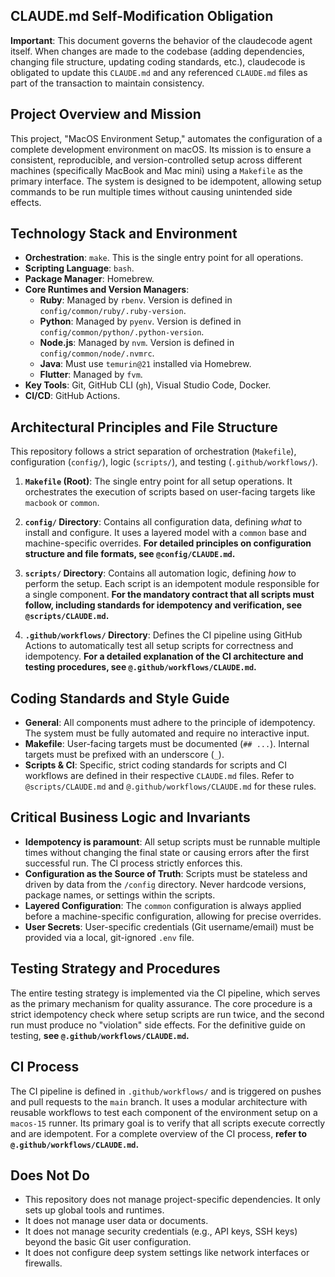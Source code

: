 ## CLAUDE.md Self-Modification Obligation

**Important**: This document governs the behavior of the claudecode agent itself. When changes are made to the codebase (adding dependencies, changing file structure, updating coding standards, etc.), claudecode is obligated to update this `CLAUDE.md` and any referenced `CLAUDE.md` files as part of the transaction to maintain consistency.

## Project Overview and Mission

This project, "MacOS Environment Setup," automates the configuration of a complete development environment on macOS. Its mission is to ensure a consistent, reproducible, and version-controlled setup across different machines (specifically MacBook and Mac mini) using a `Makefile` as the primary interface. The system is designed to be idempotent, allowing setup commands to be run multiple times without causing unintended side effects.

## Technology Stack and Environment

- **Orchestration**: `make`. This is the single entry point for all operations.
- **Scripting Language**: `bash`.
- **Package Manager**: Homebrew.
- **Core Runtimes and Version Managers**:
    - **Ruby**: Managed by `rbenv`. Version is defined in `config/common/ruby/.ruby-version`.
    - **Python**: Managed by `pyenv`. Version is defined in `config/common/python/.python-version`.
    - **Node.js**: Managed by `nvm`. Version is defined in `config/common/node/.nvmrc`.
    - **Java**: Must use `temurin@21` installed via Homebrew.
    - **Flutter**: Managed by `fvm`.
- **Key Tools**: Git, GitHub CLI (`gh`), Visual Studio Code, Docker.
- **CI/CD**: GitHub Actions.

## Architectural Principles and File Structure

This repository follows a strict separation of orchestration (`Makefile`), configuration (`config/`), logic (`scripts/`), and testing (`.github/workflows/`).

1.  **`Makefile` (Root)**: The single entry point for all setup operations. It orchestrates the execution of scripts based on user-facing targets like `macbook` or `common`.

2.  **`config/` Directory**: Contains all configuration data, defining *what* to install and configure. It uses a layered model with a `common` base and machine-specific overrides. **For detailed principles on configuration structure and file formats, see `@config/CLAUDE.md`.**

3.  **`scripts/` Directory**: Contains all automation logic, defining *how* to perform the setup. Each script is an idempotent module responsible for a single component. **For the mandatory contract that all scripts must follow, including standards for idempotency and verification, see `@scripts/CLAUDE.md`.**

4.  **`.github/workflows/` Directory**: Defines the CI pipeline using GitHub Actions to automatically test all setup scripts for correctness and idempotency. **For a detailed explanation of the CI architecture and testing procedures, see `@.github/workflows/CLAUDE.md`.**

## Coding Standards and Style Guide

- **General**: All components must adhere to the principle of idempotency. The system must be fully automated and require no interactive input.
- **Makefile**: User-facing targets must be documented (`## ...`). Internal targets must be prefixed with an underscore (`_`).
- **Scripts & CI**: Specific, strict coding standards for scripts and CI workflows are defined in their respective `CLAUDE.md` files. Refer to `@scripts/CLAUDE.md` and `@.github/workflows/CLAUDE.md` for these rules.

## Critical Business Logic and Invariants

- **Idempotency is paramount**: All setup scripts must be runnable multiple times without changing the final state or causing errors after the first successful run. The CI process strictly enforces this.
- **Configuration as the Source of Truth**: Scripts must be stateless and driven by data from the `/config` directory. Never hardcode versions, package names, or settings within the scripts.
- **Layered Configuration**: The `common` configuration is always applied before a machine-specific configuration, allowing for precise overrides.
- **User Secrets**: User-specific credentials (Git username/email) must be provided via a local, git-ignored `.env` file.

## Testing Strategy and Procedures

The entire testing strategy is implemented via the CI pipeline, which serves as the primary mechanism for quality assurance. The core procedure is a strict idempotency check where setup scripts are run twice, and the second run must produce no "violation" side effects. For the definitive guide on testing, **see `@.github/workflows/CLAUDE.md`.**

## CI Process

The CI pipeline is defined in `.github/workflows/` and is triggered on pushes and pull requests to the `main` branch. It uses a modular architecture with reusable workflows to test each component of the environment setup on a `macos-15` runner. Its primary goal is to verify that all scripts execute correctly and are idempotent. For a complete overview of the CI process, **refer to `@.github/workflows/CLAUDE.md`.**

## Does Not Do

- This repository does not manage project-specific dependencies. It only sets up global tools and runtimes.
- It does not manage user data or documents.
- It does not manage security credentials (e.g., API keys, SSH keys) beyond the basic Git user configuration.
- It does not configure deep system settings like network interfaces or firewalls.